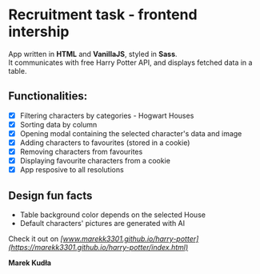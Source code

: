# Recruitment task - frontend intership

App written in **HTML** and **VanillaJS**, styled in **Sass**. <br>
It communicates with free Harry Potter API, and displays fetched data in a table.

## Functionalities:
- [x] Filtering characters by categories - Hogwart Houses
- [x] Sorting data by column
- [x] Opening modal containing the selected character's data and image
- [x] Adding characters to favourites (stored in a cookie)
- [x] Removing characters from favourites
- [x] Displaying favourite characters from a cookie
- [x] App resposive to all resolutions

## Design fun facts
* Table background color depends on the selected House
* Default characters' pictures are generated with AI

Check it out on *[www.marekk3301.github.io/harry-potter](https://marekk3301.github.io/harry-potter/index.html)*

**Marek Kudła**
